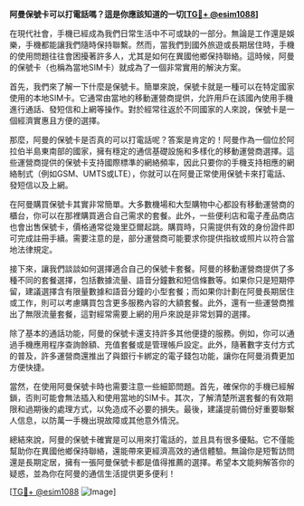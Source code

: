 **阿曼保號卡可以打電話嗎？這是你應該知道的一切[[TG💪+ @esim1088](https://t.me/s/esim1088)]**

在現代社會，手機已經成為我們日常生活中不可或缺的一部分。無論是工作還是娛樂，手機都能讓我們隨時保持聯繫。然而，當我們到國外旅遊或長期居住時，手機的使用問題往往會困擾著許多人，尤其是如何在異國他鄉保持聯絡。這時候，阿曼的保號卡（也稱為當地SIM卡）就成為了一個非常實用的解決方案。

首先，我們來了解一下什麼是保號卡。簡單來說，保號卡就是一種可以在特定國家使用的本地SIM卡。它通常由當地的移動運營商提供，允許用戶在該國內使用手機進行通話、發短信和上網等操作。對於經常往返於不同國家的人來說，保號卡是一個經濟實惠且方便的選擇。

那麼，阿曼的保號卡是否真的可以打電話呢？答案是肯定的！阿曼作為一個位於阿拉伯半島東南部的國家，擁有穩定的通信基礎設施和多樣化的移動運營商選擇。這些運營商提供的保號卡支持國際標準的網絡頻率，因此只要你的手機支持相應的網絡制式（例如GSM、UMTS或LTE），你就可以在阿曼正常使用保號卡來打電話、發短信以及上網。

在阿曼購買保號卡其實非常簡單。大多數機場和大型購物中心都設有移動運營商的櫃台，你可以在那裡購買適合自己需求的套餐。此外，一些便利店和電子產品商店也會出售保號卡，價格通常從幾里亞爾起跳。購買時，只需提供有效的身份證件即可完成註冊手續。需要注意的是，部分運營商可能要求你提供指紋或照片以符合當地法律規定。

接下來，讓我們談談如何選擇適合自己的保號卡套餐。阿曼的移動運營商提供了多種不同的套餐選擇，包括數據流量、語音分鐘數和短信條數等。如果你只是短期停留，建議選擇含有限量數據和語音分鐘的小型套餐；而如果你計劃在阿曼長期居住或工作，則可以考慮購買包含更多服務內容的大額套餐。此外，還有一些運營商推出了無限流量套餐，這對經常需要上網的用戶來說是非常划算的選擇。

除了基本的通話功能，阿曼的保號卡還支持許多其他便捷的服務。例如，你可以通過手機應用程序查詢餘額、充值套餐或是管理帳戶設定。此外，隨著數字支付方式的普及，許多運營商還推出了與銀行卡綁定的電子錢包功能，讓你在阿曼消費更加方便快捷。

當然，在使用阿曼保號卡時也需要注意一些細節問題。首先，確保你的手機已經解鎖，否則可能會無法插入和使用當地的SIM卡。其次，了解清楚所選套餐的有效期限和過期後的處理方式，以免造成不必要的損失。最後，建議提前備份好重要聯繫人信息，以防萬一手機出現故障或其他意外情況。

總結來說，阿曼的保號卡確實是可以用來打電話的，並且具有很多優點。它不僅能幫助你在異國他鄉保持聯絡，還能帶來更經濟高效的通信體驗。無論你是短暫訪問還是長期定居，擁有一張阿曼保號卡都是值得推薦的選擇。希望本文能夠解答你的疑惑，並為你在阿曼的通信生活提供更多便利！

[[TG💪+ @esim1088](https://t.me/s/esim1088) ![Image](https://i.postimg.cc/4NQfJmqS/Snipaste-2025-05-13-00-14-12.png)]